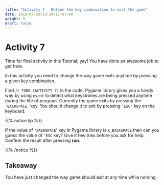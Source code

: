 ```yaml
---
title: "Activity 7 - Define the key combination to exit the game"
date: 2019-07-29T13:24:17-07:00
weight: 9
draft: false
---
```


# Activity 7
Time for final activity in this Tutorial; yay! You have done an awesome job to get here.

In this activity you need to change the way game exits anytime by pressing a given key combination. 

Find `// TODO (ACTIVITY 7)` in the code. Pygame library gives you a handy way by using `event` to detect what keystrokes are being pressed anytime during the life of program. 
Currently the game exits by pressing the `'BACKSPACE'` key. You should change it to exit by pressing `'ESC'` key on the keyboard.

{{% notice tip %}}

If the value of `'BACKSPACE`' key in Pygame library is `K_BACKSPACE` then can you guess the value of `'ESC` key? Give it few tries before you ask for help. 
Confirm the result after pressing **run**.

{{% /notice %}}


## Takeaway 
You have just changed the way game should exit at any time while running.
